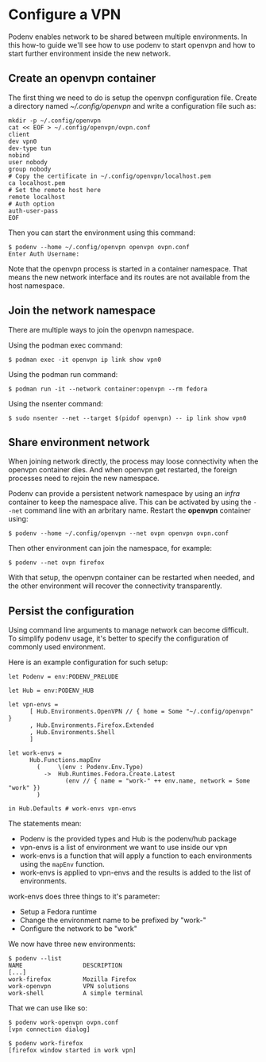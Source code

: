 # Configure a VPN

Podenv enables network to be shared between multiple environments.
In this how-to guide we'll see how to use podenv to start openvpn and how
to start further environment inside the new network.

## Create an openvpn container

The first thing we need to do is setup the openvpn configuration file.
Create a directory named *~/.config/openvpn* and write a configuration file
such as:

```console
mkdir -p ~/.config/openvpn
cat << EOF > ~/.config/openvpn/ovpn.conf
client
dev vpn0
dev-type tun
nobind
user nobody
group nobody
# Copy the certificate in ~/.config/openvpn/localhost.pem
ca localhost.pem
# Set the remote host here
remote localhost
# Auth option
auth-user-pass
EOF
```

Then you can start the environment using this command:

```console
$ podenv --home ~/.config/openvpn openvpn ovpn.conf
Enter Auth Username:
```

Note that the openvpn process is started in a container namespace.
That means the new network interface and its routes are not
available from the host namespace.

## Join the network namespace

There are multiple ways to join the openvpn namespace.

Using the podman exec command:

```console
$ podman exec -it openvpn ip link show vpn0
```

Using the podman run command:

```console
$ podman run -it --network container:openvpn --rm fedora
```

Using the nsenter command:

```console
$ sudo nsenter --net --target $(pidof openvpn) -- ip link show vpn0
```

## Share environment network

When joining network directly, the process may loose connectivity when
the openvpn container dies. And when openvpn get restarted, the foreign processes
need to rejoin the new namespace.

Podenv can provide a persistent network namespace by using an *infra*
container to keep the namespace alive. This can be activated by using the
`--net` command line with an arbritary name.
Restart the **openvpn** container using:

```console
$ podenv --home ~/.config/openvpn --net ovpn openvpn ovpn.conf
```

Then other environment can join the namespace, for example:

```console
$ podenv --net ovpn firefox
```

With that setup, the openvpn container can be restarted when needed, and
the other environment will recover the connectivity transparently.


## Persist the configuration

Using command line arguments to manage network can become difficult.
To simplify podenv usage, it's better to specify the configuration
of commonly used environment.

Here is an example configuration for such setup:

```dhall
let Podenv = env:PODENV_PRELUDE

let Hub = env:PODENV_HUB

let vpn-envs =
      [ Hub.Environments.OpenVPN // { home = Some "~/.config/openvpn" }
      , Hub.Environments.Firefox.Extended
      , Hub.Environments.Shell
      ]

let work-envs =
      Hub.Functions.mapEnv
        (     \(env : Podenv.Env.Type)
          ->  Hub.Runtimes.Fedora.Create.Latest
                (env // { name = "work-" ++ env.name, network = Some "work" })
        )

in Hub.Defaults # work-envs vpn-envs
```

The statements mean:

* Podenv is the provided types and Hub is the podenv/hub package
* vpn-envs is a list of environment we want to use inside our vpn
* work-envs is a function that will apply a function to each environments using the `mapEnv` function.
* work-envs is applied to vpn-envs and the results is added to the list of environments.

work-envs does three things to it's parameter:

* Setup a Fedora runtime
* Change the environment name to be prefixed by "work-"
* Configure the network to be "work"

We now have three new environments:

```console
$ podenv --list
NAME                 DESCRIPTION
[...]
work-firefox         Mozilla Firefox
work-openvpn         VPN solutions
work-shell           A simple terminal
```

That we can use like so:

```console
$ podenv work-openvpn ovpn.conf
[vpn connection dialog]
```

```console
$ podenv work-firefox
[firefox window started in work vpn]
```
